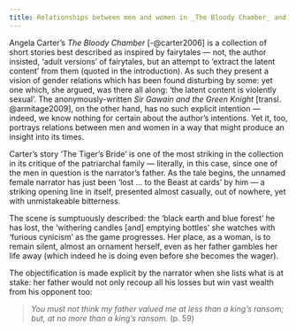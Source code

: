 ```yaml
---
title: Relationships between men and women in _The Bloody Chamber_ and _Sir Gawain and the Green Knight_
---
```


Angela Carter’s _The Bloody Chamber_ [-@carter2006] is a collection of short stories best described as inspired by fairytales — not, the author insisted, ‘adult versions’ of fairytales, but an attempt to ‘extract the latent content’ from them (quoted in the introduction). As such they present a vision of gender relations which has been found disturbing by some: yet one which, she argued, was there all along: ‘the latent content is violently sexual’. The anonymously-written _Sir Gawain and the Green Knight_ [transl. @armitage2009], on the other hand, has no such explicit intention — indeed, we know nothing for certain about the author’s intentions. Yet it, too, portrays relations between men and women in a way that might produce an insight into its times.

Carter’s story ‘The Tiger’s Bride’ is one of the most striking in the collection in its critique of the patriarchal family — literally, in this case, since one of the men in question is the narrator’s father. As the tale begins, the unnamed female narrator has just been ‘lost … to the Beast at cards’ by him — a striking opening line in itself, presented almost casually, out of nowhere, yet with unmistakeable bitterness.

The scene is sumptuously described: the ‘black earth and blue forest’ he has lost, the ‘withering candles [and] emptying bottles’ she watches with ‘furious cynicism’ as the game progresses. Her place, as a woman, is to remain silent, almost an ornament herself, even as her father gambles her life away (which indeed he is doing even before she becomes the wager).

The objectification is made explicit by the narrator when she lists what is at stake: her father would not only recoup all his losses but win vast wealth from his opponent too:

> _You must not think my father valued me at less than a king’s ransom; but, at *no more* than a king’s ransom._ (p.&nbsp;59)
